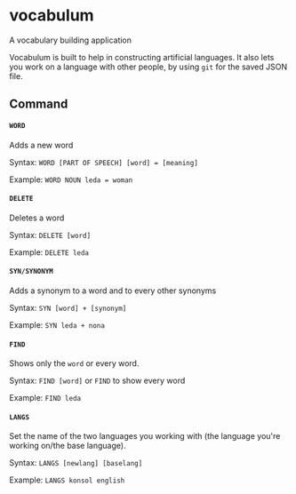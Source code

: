 # vocabulum
A vocabulary building application

Vocabulum is built to help in constructing artificial languages. It also lets you work on a language with other people, by using ```git``` for the saved JSON file.

## Command
#### ```WORD```
Adds a new word

Syntax: ```WORD [PART OF SPEECH] [word] = [meaning]```

Example: ```WORD NOUN leda = woman```

#### ```DELETE```
Deletes a word

Syntax: ```DELETE [word]```

Example: ```DELETE leda```

#### ```SYN/SYNONYM```
Adds a synonym to a word and to every other synonyms

Syntax: ```SYN [word] + [synonym]```

Example: ```SYN leda + nona```

#### ```FIND```
Shows only the ```word``` or every word.

Syntax: ```FIND [word]``` or ```FIND``` to show every word

Example: ```FIND leda```

#### ```LANGS```
Set the name of the two languages you working with (the language you're working on/the base language).

Syntax: ```LANGS [newlang] [baselang]```

Example: ```LANGS konsol english```

